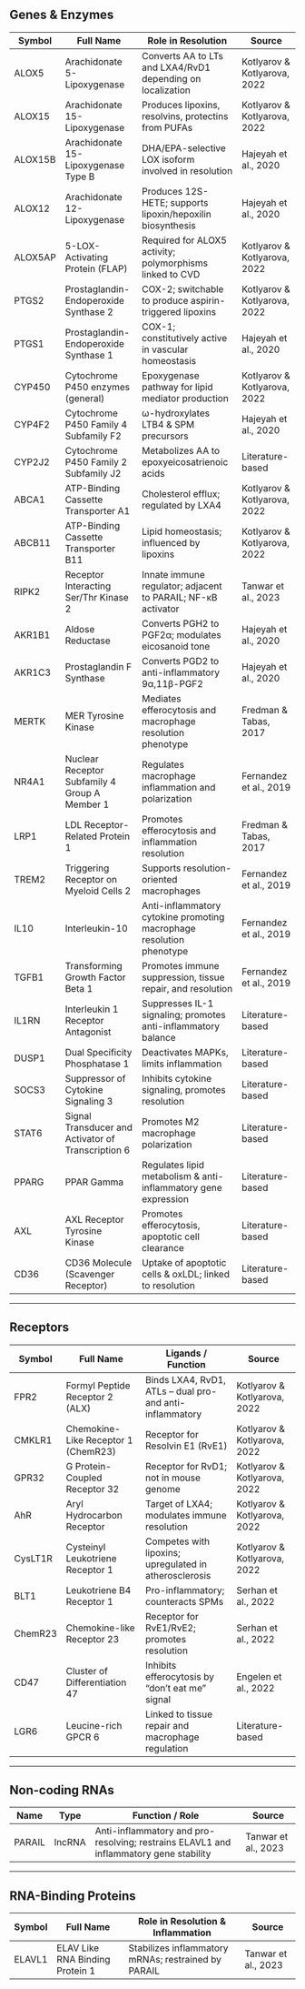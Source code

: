 ##  Genes & Enzymes

| Symbol   | Full Name                                  | Role in Resolution                                                     | Source                       |
|----------|--------------------------------------------|------------------------------------------------------------------------|------------------------------|
| ALOX5    | Arachidonate 5-Lipoxygenase                | Converts AA to LTs and LXA4/RvD1 depending on localization             | Kotlyarov & Kotlyarova, 2022 |
| ALOX15   | Arachidonate 15-Lipoxygenase               | Produces lipoxins, resolvins, protectins from PUFAs                    | Kotlyarov & Kotlyarova, 2022 |
| ALOX15B  | Arachidonate 15-Lipoxygenase Type B        | DHA/EPA-selective LOX isoform involved in resolution                   | Hajeyah et al., 2020         |
| ALOX12   | Arachidonate 12-Lipoxygenase               | Produces 12S-HETE; supports lipoxin/hepoxilin biosynthesis             | Hajeyah et al., 2020         |
| ALOX5AP  | 5-LOX-Activating Protein (FLAP)            | Required for ALOX5 activity; polymorphisms linked to CVD               | Kotlyarov & Kotlyarova, 2022 |
| PTGS2    | Prostaglandin-Endoperoxide Synthase 2      | COX-2; switchable to produce aspirin-triggered lipoxins                | Kotlyarov & Kotlyarova, 2022 |
| PTGS1    | Prostaglandin-Endoperoxide Synthase 1      | COX-1; constitutively active in vascular homeostasis                   | Hajeyah et al., 2020         |
| CYP450   | Cytochrome P450 enzymes (general)          | Epoxygenase pathway for lipid mediator production                      | Kotlyarov & Kotlyarova, 2022 |
| CYP4F2   | Cytochrome P450 Family 4 Subfamily F2      | ω-hydroxylates LTB4 & SPM precursors                                   | Hajeyah et al., 2020         |
| CYP2J2   | Cytochrome P450 Family 2 Subfamily J2      | Metabolizes AA to epoxyeicosatrienoic acids                            | Literature-based             |
| ABCA1    | ATP-Binding Cassette Transporter A1        | Cholesterol efflux; regulated by LXA4                                  | Kotlyarov & Kotlyarova, 2022 |
| ABCB11   | ATP-Binding Cassette Transporter B11       | Lipid homeostasis; influenced by lipoxins                              | Kotlyarov & Kotlyarova, 2022 |
| RIPK2    | Receptor Interacting Ser/Thr Kinase 2      | Innate immune regulator; adjacent to PARAIL; NF-κB activator           | Tanwar et al., 2023          |
| AKR1B1   | Aldose Reductase                           | Converts PGH2 to PGF2α; modulates eicosanoid tone                      | Hajeyah et al., 2020         |
| AKR1C3   | Prostaglandin F Synthase                   | Converts PGD2 to anti-inflammatory 9α,11β-PGF2                         | Hajeyah et al., 2020         |
| MERTK    | MER Tyrosine Kinase                        | Mediates efferocytosis and macrophage resolution phenotype             | Fredman & Tabas, 2017        |
| NR4A1    | Nuclear Receptor Subfamily 4 Group A Member 1 | Regulates macrophage inflammation and polarization                 | Fernandez et al., 2019       |
| LRP1     | LDL Receptor-Related Protein 1             | Promotes efferocytosis and inflammation resolution                     | Fredman & Tabas, 2017        |
| TREM2    | Triggering Receptor on Myeloid Cells 2     | Supports resolution-oriented macrophages                               | Fernandez et al., 2019       |
| IL10     | Interleukin-10                             | Anti-inflammatory cytokine promoting macrophage resolution phenotype   | Fernandez et al., 2019       |
| TGFB1    | Transforming Growth Factor Beta 1          | Promotes immune suppression, tissue repair, and resolution             | Fernandez et al., 2019       |
| IL1RN    | Interleukin 1 Receptor Antagonist          | Suppresses IL-1 signaling; promotes anti-inflammatory balance          | Literature-based             |
| DUSP1    | Dual Specificity Phosphatase 1             | Deactivates MAPKs, limits inflammation                                 | Literature-based             |
| SOCS3    | Suppressor of Cytokine Signaling 3         | Inhibits cytokine signaling, promotes resolution                       | Literature-based             |
| STAT6    | Signal Transducer and Activator of Transcription 6 | Promotes M2 macrophage polarization                             | Literature-based             |
| PPARG    | PPAR Gamma                                 | Regulates lipid metabolism & anti-inflammatory gene expression         | Literature-based             |
| AXL      | AXL Receptor Tyrosine Kinase               | Promotes efferocytosis, apoptotic cell clearance                       | Literature-based             |
| CD36     | CD36 Molecule (Scavenger Receptor)         | Uptake of apoptotic cells & oxLDL; linked to resolution                | Literature-based             |

---

##  Receptors

| Symbol   | Full Name                            | Ligands / Function                                                | Source                       |
|----------|--------------------------------------|-------------------------------------------------------------------|------------------------------|
| FPR2     | Formyl Peptide Receptor 2 (ALX)      | Binds LXA4, RvD1, ATLs – dual pro- and anti-inflammatory          | Kotlyarov & Kotlyarova, 2022 |
| CMKLR1   | Chemokine-Like Receptor 1 (ChemR23)  | Receptor for Resolvin E1 (RvE1)                                   | Kotlyarov & Kotlyarova, 2022 |
| GPR32    | G Protein-Coupled Receptor 32        | Receptor for RvD1; not in mouse genome                            | Kotlyarov & Kotlyarova, 2022 |
| AhR      | Aryl Hydrocarbon Receptor            | Target of LXA4; modulates immune resolution                       | Kotlyarov & Kotlyarova, 2022 |
| CysLT1R  | Cysteinyl Leukotriene Receptor 1     | Competes with lipoxins; upregulated in atherosclerosis            | Kotlyarov & Kotlyarova, 2022 |
| BLT1     | Leukotriene B4 Receptor 1            | Pro-inflammatory; counteracts SPMs                                | Serhan et al., 2022          |
| ChemR23  | Chemokine-like Receptor 23           | Receptor for RvE1/RvE2; promotes resolution                       | Serhan et al., 2022          |
| CD47     | Cluster of Differentiation 47        | Inhibits efferocytosis by “don’t eat me” signal                   | Engelen et al., 2022         |
| LGR6     | Leucine-rich GPCR 6                  | Linked to tissue repair and macrophage regulation                 | Literature-based             |

---

##  Non-coding RNAs

| Name    | Type    | Function / Role                                                                   | Source           |
|---------|---------|------------------------------------------------------------------------------------|------------------|
| PARAIL  | lncRNA  | Anti-inflammatory and pro-resolving; restrains ELAVL1 and inflammatory gene stability | Tanwar et al., 2023 |

---

##  RNA-Binding Proteins

| Symbol  | Full Name                        | Role in Resolution & Inflammation                                         | Source           |
|---------|----------------------------------|---------------------------------------------------------------------------|------------------|
| ELAVL1  | ELAV Like RNA Binding Protein 1  | Stabilizes inflammatory mRNAs; restrained by PARAIL                      | Tanwar et al., 2023 |

